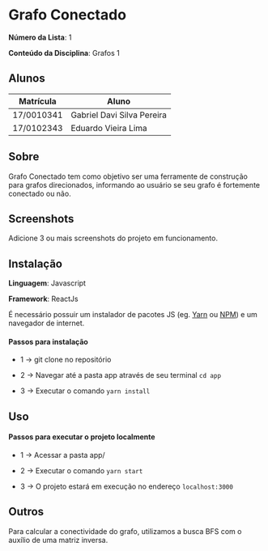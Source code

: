 
  

# Grafo Conectado

  

**Número da Lista**: 1<br>

**Conteúdo da Disciplina**: Grafos 1<br>

  

## Alunos

|Matrícula | Aluno |
| -- | -- |
| 17/0010341 | Gabriel Davi Silva Pereira |
| 17/0102343 | Eduardo Vieira Lima |

  

## Sobre

Grafo Conectado tem como objetivo ser uma ferramente de construção para grafos direcionados, informando ao usuário se seu grafo é fortemente conectado ou não.

  

## Screenshots

Adicione 3 ou mais screenshots do projeto em funcionamento.

  

## Instalação

**Linguagem**: Javascript<br>

**Framework**: ReactJs<br>

É necessário possuir um instalador de pacotes JS (eg. [Yarn](https://yarnpkg.com/) ou [NPM](https://www.npmjs.com/)) e um navegador de internet.

#### Passos para instalação
- 1 -> git clone no repositório

- 2 -> Navegar até a pasta app através de seu terminal ```cd app```

- 3 -> Executar o comando ```yarn install```
  

## Uso

#### Passos para executar o projeto localmente
- 1 -> Acessar a pasta app/

- 2 -> Executar o comando ```yarn start```

- 3 -> O projeto estará em execução no endereço ```localhost:3000```

## Outros 
Para calcular a conectividade do grafo, utilizamos a busca BFS com o auxílio de uma matriz inversa.